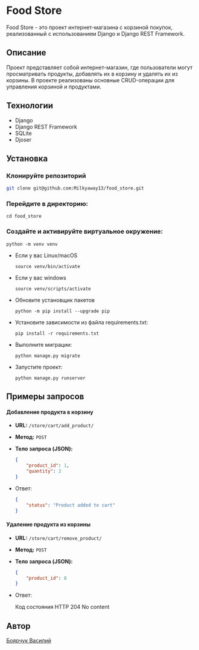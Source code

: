 # Food Store

Food Store - это проект интернет-магазина с корзиной покупок, реализованный с использованием Django и Django REST Framework.

## Описание

Проект представляет собой интернет-магазин, где пользователи могут просматривать продукты, добавлять их в корзину и удалять их из корзины. В проекте реализованы основные CRUD-операции для управления корзиной и продуктами.

## Технологии

- Django
- Django REST Framework
- SQLite
- Djoser

## Установка

### Клонируйте репозиторий

```bash
git clone git@github.com:Milkyaway13/food_store.git
```
### Перейдите в директорию:
```
cd food_store
```
### Cоздайте и активируйте виртуальное окружение:

```
python -m venv venv
```

* Если у вас Linux/macOS

    ```
    source venv/bin/activate
    ```

* Если у вас windows

    ```
    source venv/scripts/activate
    ```
* Обновите установщик пакетов
    ```
    python -m pip install --upgrade pip
    ```

* Установите зависимости из файла requirements.txt:

    ```
    pip install -r requirements.txt
    ```

* Выполните миграции:

    ```
    python manage.py migrate
    ```

* Запустите проект:

    ```
    python manage.py runserver
    ```
## Примеры запросов

#### Добавление продукта в корзину

- **URL:** `/store/cart/add_product/`
- **Метод:** `POST`
- **Тело запроса (JSON):**

  ```json
  {
      "product_id": 1,
      "quantity": 2
  }
  ```
- Ответ:
  ```json
  {
      "status": "Product added to cart"
  }
  ```
#### Удаление продукта из корзины

- **URL:** `/store/cart/remove_product/`
- **Метод:** `POST`
- **Тело запроса (JSON):**

  ```json
  {
      "product_id": 8
  }
  ```
 - Ответ:
 
      Код состояния HTTP 204 No content
   
## Автор
[Боярчук Василий](https://github.com/Milkyaway13/)
  
  

